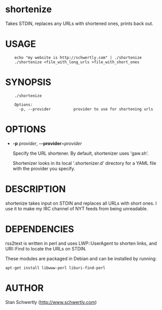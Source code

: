 # shortenize

Takes STDIN, replaces any URLs with shortened ones, prints back out.

# USAGE

        echo "my website is http://schwertly.com" | ./shortenize  
        ./shortenize <file_with_long_urls >file_with_short_ones 

# SYNOPSIS

        ./shortenize 

        Options:
          -p, --provider          provider to use for shortening urls

# OPTIONS

- **-p** _provider_, **--provider**=_provider_

    Specify the URL shortener. By default, shortenizer uses 'gaw.sh'.

    Shortenizer looks in its local '.shortenizer.d' directory for a
    YAML file with the provider you specify.

# DESCRIPTION

shortenize takes input on STDIN and replaces all URLs with short ones. I
use it to make my IRC channel of NYT feeds from being unreadable.

# DEPENDENCIES

rss2text is written in perl and uses LWP::UserAgent to shorten links, and
URI::Find to locate the URLs on STDIN.

These modules are packaged in Debian and can be installed by running:

    apt-get install libwww-perl liburi-find-perl

# AUTHOR

Stan Schwertly (http://www.schwertly.com)
